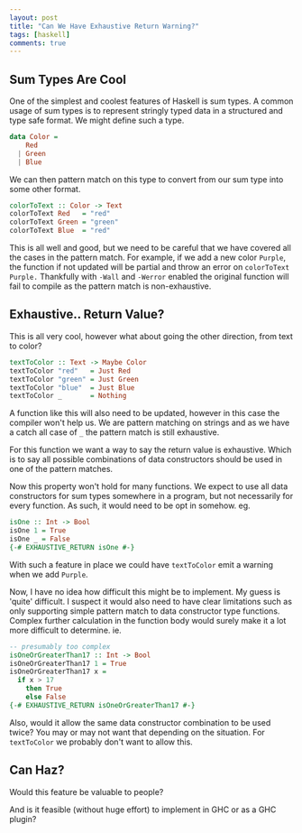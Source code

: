 ```yaml
---
layout: post
title: "Can We Have Exhaustive Return Warning?"
tags: [haskell]
comments: true
---
```


## Sum Types Are Cool

One of the simplest and coolest features of Haskell is sum types. A common usage of sum types is to represent stringly typed data in a structured and type safe format. We might define such a type.

```haskell
data Color =
    Red
  | Green
  | Blue
```

We can then pattern match on this type to convert from our sum type into some other format.


```haskell
colorToText :: Color -> Text
colorToText Red   = "red"
colorToText Green = "green"
colorToText Blue  = "red"
```

This is all well and good, but we need to be careful that we have covered all the cases in the pattern match. For example, if we add a new color `Purple`, the function if not updated will be partial and throw an error on `colorToText Purple.` Thankfully with `-Wall` and `-Werror` enabled the original function will fail to compile as the pattern match is non-exhaustive.

## Exhaustive.. Return Value?

This is all very cool, however what about going the other direction, from text to color?

```haskell
textToColor :: Text -> Maybe Color
textToColor "red"   = Just Red
textToColor "green" = Just Green
textToColor "blue"  = Just Blue
textToColor _       = Nothing
```

A function like this will also need to be updated, however in this case the compiler won't help us. We are pattern matching on strings and as we have a catch all case of `_` the pattern match is still exhaustive.

For this function we want a way to say the return value is exhaustive. Which is to say all possible combinations of data constructors should be used in one of the pattern matches.

Now this property won't hold for many functions. We expect to use all data constructors for sum types somewhere in a program, but not necessarily for every function. As such, it would need to be opt in somehow. eg.

```haskell
isOne :: Int -> Bool
isOne 1 = True
isOne _ = False
{-# EXHAUSTIVE_RETURN isOne #-}
```

With such a feature in place we could have `textToColor` emit a warning when we add `Purple`.

Now, I have no idea how difficult this might be to implement. My guess is 'quite' difficult. I suspect it would also need to have clear limitations such as only supporting simple pattern match to data constructor type functions. Complex further calculation in the function body would surely make it a lot more difficult to determine. ie.

```haskell
-- presumably too complex
isOneOrGreaterThan17 :: Int -> Bool
isOneOrGreaterThan17 1 = True
isOneOrGreaterThan17 x =
  if x > 17
    then True
    else False
{-# EXHAUSTIVE_RETURN isOneOrGreaterThan17 #-}
```

Also, would it allow the same data constructor combination to be used twice? You may or may not want that depending on the situation. For `textToColor` we probably don't want to allow this.

## Can Haz?

Would this feature be valuable to people?

And is it feasible (without huge effort) to implement in GHC or as a GHC plugin?
